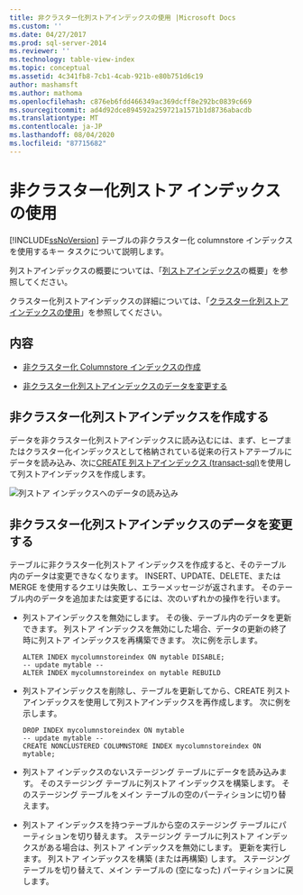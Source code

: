 ```yaml
---
title: 非クラスター化列ストアインデックスの使用 |Microsoft Docs
ms.custom: ''
ms.date: 04/27/2017
ms.prod: sql-server-2014
ms.reviewer: ''
ms.technology: table-view-index
ms.topic: conceptual
ms.assetid: 4c341fb8-7cb1-4cab-921b-e80b751d6c19
author: mashamsft
ms.author: mathoma
ms.openlocfilehash: c876eb6fdd466349ac369dcff8e292bc0839c669
ms.sourcegitcommit: ad4d92dce894592a259721a1571b1d8736abacdb
ms.translationtype: MT
ms.contentlocale: ja-JP
ms.lasthandoff: 08/04/2020
ms.locfileid: "87715682"
---
```

# <a name="using-nonclustered-columnstore-indexes"></a>非クラスター化列ストア インデックスの使用
  [!INCLUDE[ssNoVersion](../includes/ssnoversion-md.md)] テーブルの非クラスター化 columnstore インデックスを使用するキー タスクについて説明します。

 列ストアインデックスの概要については、「[列ストアインデックス](../relational-databases/indexes/columnstore-indexes-described.md)の概要」を参照してください。

 クラスター化列ストアインデックスの詳細については、「[クラスター化列ストアインデックスの使用](../relational-databases/indexes/indexes.md)」を参照してください。

## <a name="contents"></a>内容

-   [非クラスター化 Columnstore インデックスの作成](../../2014/database-engine/using-nonclustered-columnstore-indexes.md#load)

-   [非クラスター化列ストアインデックスのデータを変更する](../../2014/database-engine/using-nonclustered-columnstore-indexes.md#change)

##  <a name="create-a-nonclustered-columnstore-index"></a><a name="load"></a>非クラスター化列ストアインデックスを作成する
 データを非クラスター化列ストアインデックスに読み込むには、まず、ヒープまたはクラスター化インデックスとして格納されている従来の行ストアテーブルにデータを読み込み、次に[CREATE 列ストアインデックス &#40;transact-sql&#41;](/sql/t-sql/statements/create-columnstore-index-transact-sql)を使用して列ストアインデックスを作成します。

 ![列ストア インデックスへのデータの読み込み](../../2014/database-engine/media/sql-server-pdw-columnstore-loadprocess-nonclustered.gif "列ストア インデックスへのデータの読み込み")

##  <a name="change-the-data-in-a-nonclustered-columnstore-index"></a><a name="change"></a>非クラスター化列ストアインデックスのデータを変更する
 テーブルに非クラスター化列ストア インデックスを作成すると、そのテーブル内のデータは変更できなくなります。 INSERT、UPDATE、DELETE、または MERGE を使用するクエリは失敗し、エラーメッセージが返されます。 そのテーブル内のデータを追加または変更するには、次のいずれかの操作を行います。

-   列ストアインデックスを無効にします。 その後、テーブル内のデータを更新できます。 列ストア インデックスを無効にした場合、データの更新の終了時に列ストア インデックスを再構築できます。 次に例を示します。

    ```
    ALTER INDEX mycolumnstoreindex ON mytable DISABLE;
    -- update mytable --
    ALTER INDEX mycolumnstoreindex on mytable REBUILD
    ```

-   列ストアインデックスを削除し、テーブルを更新してから、CREATE 列ストアインデックスを使用して列ストアインデックスを再作成します。 次に例を示します。

    ```
    DROP INDEX mycolumnstoreindex ON mytable
    -- update mytable --
    CREATE NONCLUSTERED COLUMNSTORE INDEX mycolumnstoreindex ON mytable;

    ```

-   列ストア インデックスのないステージング テーブルにデータを読み込みます。 そのステージング テーブルに列ストア インデックスを構築します。 そのステージング テーブルをメイン テーブルの空のパーティションに切り替えます。

-   列ストア インデックスを持つテーブルから空のステージング テーブルにパーティションを切り替えます。 ステージング テーブルに列ストア インデックスがある場合は、列ストア インデックスを無効にします。 更新を実行します。 列ストア インデックスを構築 (または再構築) します。 ステージング テーブルを切り替えて、メイン テーブルの (空になった) パーティションに戻します。





